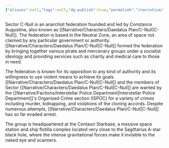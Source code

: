 ```yaml
---
{"aliases":null,"tags":null,"dg-publish":true,"permalink":"/narrative/factions/sector-c-null/","dgPassFrontmatter":true}
---
```


Sector C-Null is an anarchist federation founded and led by Constance Augustine, also known as [[Narrative/Characters/Daedalus Plan/C-Null\|C-Null]]. The federation is based in the Neutral Zone, an area of space not claimed by any particular government or authority. [[Narrative/Characters/Daedalus Plan/C-Null\|C-Null]] formed the federation by bringing together various pirate and mercenary groups under a socialist ideology and providing services such as charity and medical care to those in need. 

The federation is known for its opposition to any kind of authority and its willingness to use violent means to achieve its goals. [[Narrative/Characters/Daedalus Plan/C-Null\|C-Null]] and the members of Sector [[Narrative/Characters/Daedalus Plan/C-Null\|C-Null]] are wanted by the [[Narrative/Factions/Interstellar Police Department\|Interstellar Police Department]]'s Organised Crime section (ISPOC) for a variety of crimes including murder, kidnapping, and violations of the cloning accords. Despite numerous attempts, [[Narrative/Characters/Daedalus Plan/C-Null\|C-Null]] has so far evaded arrest.

The group is headquartered at the Centauri Starbase, a massive space station and ship flotilla complex located very close to the Sagittarius A-star black hole, where the intense gravitational forces make it invisible to the naked eye and scanners.